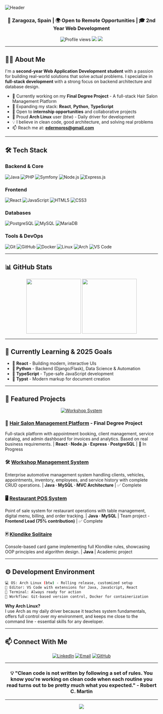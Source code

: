 ![Header](https://capsule-render.vercel.app/api?type=waving&color=gradient&customColorList=12,14,18,20,24&height=250&section=header&text=Eder%20Moros&fontSize=80&fontAlignY=35&desc=Full-Stack%20Developer%20|%20Turning%20Ideas%20into%20Functional%20Software&descAlignY=51&descAlign=62&animation=twinkling)

<h3 align="center">📍 Zaragoza, Spain | 🌍 Open to Remote Opportunities | 🎓 2nd Year Web Development</h3>

<p align="center">
  <img src="https://komarev.com/ghpvc/?username=patatavolc&color=blueviolet&style=flat-square&label=Profile+Views" alt="Profile views"/>
  <a href="https://www.linkedin.com/in/eder-moros-59783b34b/"><img src="https://img.shields.io/badge/LinkedIn-Connect-blue?style=flat-square&logo=linkedin"/></a>
  <a href="mailto:edermoros@gmail.com"><img src="https://img.shields.io/badge/Email-Contact-red?style=flat-square&logo=gmail"/></a>
</p>

---

## 👨‍💻 About Me

I'm a **second-year Web Application Development student** with a passion for building real-world solutions that solve actual problems. I specialize in **full-stack development** with a strong focus on backend architecture and database design.

- 🔭 Currently working on my **Final Degree Project** - A full-stack Hair Salon Management Platform
- 🌱 Expanding my stack: **React**, **Python**, **TypeScript**
- 💼 Open to **internship opportunities** and collaborative projects
- 🐧 Proud **Arch Linux** user (btw) - Daily driver for development
- 💡 I believe in clean code, good architecture, and solving real problems
- 📫 Reach me at: **edermoros@gmail.com**

---

## 🛠️ Tech Stack

### Backend & Core
![Java](https://img.shields.io/badge/Java-ED8B00?style=for-the-badge&logo=openjdk&logoColor=white)
![PHP](https://img.shields.io/badge/PHP-777BB4?style=for-the-badge&logo=php&logoColor=white)
![Symfony](https://img.shields.io/badge/Symfony-000000?style=for-the-badge&logo=symfony&logoColor=white)
![Node.js](https://img.shields.io/badge/Node.js-43853D?style=for-the-badge&logo=node.js&logoColor=white)
![Express.js](https://img.shields.io/badge/Express.js-404D59?style=for-the-badge&logo=express&logoColor=white)

### Frontend
![React](https://img.shields.io/badge/React-20232A?style=for-the-badge&logo=react&logoColor=61DAFB)
![JavaScript](https://img.shields.io/badge/JavaScript-F7DF1E?style=for-the-badge&logo=javascript&logoColor=black)
![HTML5](https://img.shields.io/badge/HTML5-E34F26?style=for-the-badge&logo=html5&logoColor=white)
![CSS3](https://img.shields.io/badge/CSS3-1572B6?style=for-the-badge&logo=css3&logoColor=white)

### Databases
![PostgreSQL](https://img.shields.io/badge/PostgreSQL-316192?style=for-the-badge&logo=postgresql&logoColor=white)
![MySQL](https://img.shields.io/badge/MySQL-005C84?style=for-the-badge&logo=mysql&logoColor=white)
![MariaDB](https://img.shields.io/badge/MariaDB-003545?style=for-the-badge&logo=mariadb&logoColor=white)

### Tools & DevOps
![Git](https://img.shields.io/badge/GIT-E44C30?style=for-the-badge&logo=git&logoColor=white)
![GitHub](https://img.shields.io/badge/GitHub-100000?style=for-the-badge&logo=github&logoColor=white)
![Docker](https://img.shields.io/badge/Docker-2496ED?style=for-the-badge&logo=docker&logoColor=white)
![Linux](https://img.shields.io/badge/Linux-FCC624?style=for-the-badge&logo=linux&logoColor=black)
![Arch](https://img.shields.io/badge/Arch_Linux-1793D1?style=for-the-badge&logo=arch-linux&logoColor=white)
![VS Code](https://img.shields.io/badge/VS_Code-007ACC?style=for-the-badge&logo=visual-studio-code&logoColor=white)

---

## 📊 GitHub Stats

<div align="center">
  <img height="180em" src="https://github-readme-stats.vercel.app/api?username=patatavolc&show_icons=true&theme=tokyonight&include_all_commits=true&count_private=true&hide_border=true&bg_color=0d1117"/>
  <img height="180em" src="https://github-readme-stats.vercel.app/api/top-langs/?username=patatavolc&layout=compact&langs_count=8&theme=tokyonight&hide_border=true&bg_color=0d1117"/>
</div>

---

## 🌱 Currently Learning & 2025 Goals

- 🎯 **React** - Building modern, interactive UIs
- 🎯 **Python** - Backend (Django/Flask), Data Science & Automation
- 🎯 **TypeScript** - Type-safe JavaScript development
- 🎯 **Typst** - Modern markup for document creation

---

## 🚀 Featured Projects

<div align="center">

[![Workshop System](https://github-readme-stats.vercel.app/api/pin/?username=patatavolc&repo=SistemaTaller&theme=tokyonight&hide_border=true&bg_color=0d1117)](https://github.com/patatavolc/SistemaTaller)

</div>

### 💼 [Hair Salon Management Platform](https://github.com/patatavolc/tfg-peluqueria) - Final Degree Project
Full-stack platform with appointment booking, client management, service catalog, and admin dashboard for invoices and analytics. Based on real business requirements. | **React · Node.js · Express · PostgreSQL** | 🚧 In Progress

### 🛠️ [Workshop Management System](https://github.com/patatavolc/SistemaTaller)
Enterprise automotive management system handling clients, vehicles, appointments, inventory, employees, and service history with complete CRUD operations. | **Java · MySQL · MVC Architecture** | ✅ Complete

### 🖥️ [Restaurant POS System](https://github.com/javiifu/Hosteler-a)
Point of sale system for restaurant operations with table management, digital menu, billing, and order tracking. | **Java · MySQL** | Team project - **Frontend Lead (75% contribution)** | ✅ Complete

### 🃏 [Klondike Solitaire](https://github.com/patatavolc/Solitario)
Console-based card game implementing full Klondike rules, showcasing OOP principles and algorithm design. | **Java** | Academic project

---

## ⚙️ Development Environment

```bash
💻 OS: Arch Linux (btw) - Rolling release, customized setup
📝 Editor: VS Code with extensions for Java, JavaScript, React
🐚 Terminal: Always ready for action
🎨 Workflow: Git-based version control, Docker for containerization
```

**Why Arch Linux?**  
I use Arch as my daily driver because it teaches system fundamentals, offers full control over my environment, and keeps me close to the command line - essential skills for any developer.

---

## 📫 Connect With Me

<div align="center">

[![LinkedIn](https://img.shields.io/badge/LinkedIn-0077B5?style=for-the-badge&logo=linkedin&logoColor=white)](https://www.linkedin.com/in/eder-moros-59783b34b/)
[![Email](https://img.shields.io/badge/Email-D14836?style=for-the-badge&logo=gmail&logoColor=white)](mailto:edermoros@gmail.com)
[![GitHub](https://img.shields.io/badge/GitHub-100000?style=for-the-badge&logo=github&logoColor=white)](https://github.com/patatavolc)

</div>

---

<div align="center">

### 💡 "Clean code is not written by following a set of rules. You know you're working on clean code when each routine you read turns out to be pretty much what you expected." - Robert C. Martin

</div>

---

<div align="center">
  <img src="https://capsule-render.vercel.app/api?type=waving&color=gradient&customColorList=12,14,18,20,24&height=100&section=footer"/>
</div>
